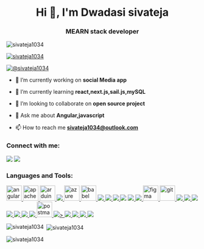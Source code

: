 <h1 align="center">Hi 👋, I'm Dwadasi sivateja</h1>
<h3 align="center">MEARN stack developer</h3>

<p align="left"> <img src="https://komarev.com/ghpvc/?username=sivateja1034&label=Profile%20views&color=0e75b6&style=flat" alt="sivateja1034" /> </p>

<p align="left"> <a href="https://github.com/ryo-ma/github-profile-trophy"><img src="https://github-profile-trophy.vercel.app/?username=sivateja1034" alt="sivateja1034" /></a> </p>

<p align="left"> <a href="https://twitter.com/@sivateja1034" target="blank"><img src="https://img.shields.io/twitter/follow/@sivateja1034?logo=twitter&style=for-the-badge" alt="@sivateja1034" /></a> </p>

- 🔭 I’m currently working on **social Media app**

- 🌱 I’m currently learning **react,next.js,sail.js,mySQL**

- 👯 I’m looking to collaborate on **open source project**

- 💬 Ask me about **Angular,javascript**

- 📫 How to reach me **sivateja1034@outlook.com**

<h3 align="left">Connect with me:</h3>
<p align="left">
<a href="https://twitter.com/@sivateja1034" target="blank"><img src="https://img.icons8.com/color/48/000000/twitter--v1.png"/></a>
<a href="https://instagram.com/siva1034" target="blank"><img src="https://img.icons8.com/fluency/48/000000/instagram-new.png"/></a>
</p>

<h3 align="left">Languages and Tools:</h3>
<p align="left"> <a href="https://angular.io" target="_blank" rel="noreferrer"> <img src="https://angular.io/assets/images/logos/angular/angular.svg" alt="angular" width="40" height="40"/> </a> <a href="https://cordova.apache.org/" target="_blank" rel="noreferrer"> <img src="https://www.vectorlogo.zone/logos/apache_cordova/apache_cordova-icon.svg" alt="apachecordova" width="40" height="40"/> </a> <a href="https://www.arduino.cc/" target="_blank" rel="noreferrer"> <img src="https://cdn.worldvectorlogo.com/logos/arduino-1.svg" alt="arduino" width="40" height="40"/> </a> <a href="https://aws.amazon.com" target="_blank" rel="noreferrer"> <img src="https://img.icons8.com/color/48/000000/amazon-web-services.png"/> </a> <a href="https://azure.microsoft.com/en-in/" target="_blank" rel="noreferrer"> <img src="https://www.vectorlogo.zone/logos/microsoft_azure/microsoft_azure-icon.svg" alt="azure" width="40" height="40"/> </a> <a href="https://babeljs.io/" target="_blank" rel="noreferrer"> <img src="https://www.vectorlogo.zone/logos/babeljs/babeljs-icon.svg" alt="babel" width="40" height="40"/> </a> <a href="https://getbootstrap.com" target="_blank" rel="noreferrer"> <img src="https://img.icons8.com/color/48/000000/bootstrap.png"/> </a> <a href="https://www.cprogramming.com/" target="_blank" rel="noreferrer"> <img src="https://img.icons8.com/color/48/000000/c-programming.png"/> </a> <a href="https://www.w3schools.com/cpp/" target="_blank" rel="noreferrer"> <img src="https://img.icons8.com/color/48/000000/c-plus-plus-logo.png"/> </a> <a href="https://www.w3schools.com/css/" target="_blank" rel="noreferrer"><img src="https://img.icons8.com/color/48/000000/css3.png"/></a> <a href="https://www.djangoproject.com/" target="_blank" rel="noreferrer"><img src="https://img.icons8.com/ios-filled/50/000000/django.png"/> </a> <a href="https://expressjs.com" target="_blank" rel="noreferrer"> <img src="https://img.icons8.com/color/48/000000/express-js.png"/> </a> <a href="https://www.figma.com/" target="_blank" rel="noreferrer"> <img src="https://www.vectorlogo.zone/logos/figma/figma-icon.svg" alt="figma" width="40" height="40"/> </a> <a href="https://git-scm.com/" target="_blank" rel="noreferrer"> <img src="https://www.vectorlogo.zone/logos/git-scm/git-scm-icon.svg" alt="git" width="40" height="40"/> </a> <a href="https://www.w3.org/html/" target="_blank" rel="noreferrer"> <img src="https://img.icons8.com/color/48/000000/html-5--v1.png"/> </a> 
  <a href="https://developer.mozilla.org/en-US/docs/Web/JavaScript" target="_blank" rel="noreferrer"> 
    <img src="https://img.icons8.com/color/48/000000/javascript--v1.png"/> 
  </a> 
  <a href="https://www.linux.org/" target="_blank" rel="noreferrer"> 
    <img src="https://img.icons8.com/color/48/000000/linux--v1.png"/> </a> 
  <a href="https://www.mongodb.com/" target="_blank" rel="noreferrer"> 
    <img src="https://img.icons8.com/color/48/000000/mongodb.png"/> </a>
  <a href="https://www.mysql.com/" target="_blank" rel="noreferrer"> 
    <img src="https://img.icons8.com/external-those-icons-fill-those-icons/48/000000/external-MySQL-programming-and-development-those-icons-fill-those-icons.png"/> </a> 
  <a href="https://nodejs.org" target="_blank" rel="noreferrer"> 
    <img src="https://img.icons8.com/color/48/000000/nodejs.png"/> </a> 
  <a href="https://www.oracle.com/" target="_blank" rel="noreferrer"> 
   <img src="https://img.icons8.com/color/48/000000/express.png"/> </a> 
  <a href="https://postman.com" target="_blank" rel="noreferrer"> 
    <img src="https://www.vectorlogo.zone/logos/getpostman/getpostman-icon.svg" alt="postman" width="40" height="40"/> </a> 
  <a href="https://www.python.org" target="_blank" rel="noreferrer"> 
    <img src="https://img.icons8.com/color/48/000000/python--v1.png"/>> </a> 
  <a href="https://reactjs.org/" target="_blank" rel="noreferrer"> 
    <img src="https://img.icons8.com/office/40/000000/react.png"/> </a> 
  <a href="https://redux.js.org" target="_blank" rel="noreferrer">
    <img src="https://img.icons8.com/ios/50/000000/redux.png"/> </a> 
  <a href="https://sass-lang.com" target="_blank" rel="noreferrer"> 
    <img src="https://img.icons8.com/color/48/000000/sass.png"/> </a> 
  <a href="https://www.typescriptlang.org/" target="_blank" rel="noreferrer"> 
   <img src="https://img.icons8.com/fluency/48/000000/typescript--v1.png"/> </a> 
</p>

<p><img align="left" src="https://github-readme-stats.vercel.app/api/top-langs?username=sivateja1034&show_icons=true&locale=en&layout=compact" alt="sivateja1034" /></p>

<p>&nbsp;<img align="center" src="https://github-readme-stats.vercel.app/api?username=sivateja1034&show_icons=true&locale=en" alt="sivateja1034" /></p>

<p><img align="center" src="https://github-readme-streak-stats.herokuapp.com/?user=sivateja1034&" alt="sivateja1034" /></p>
